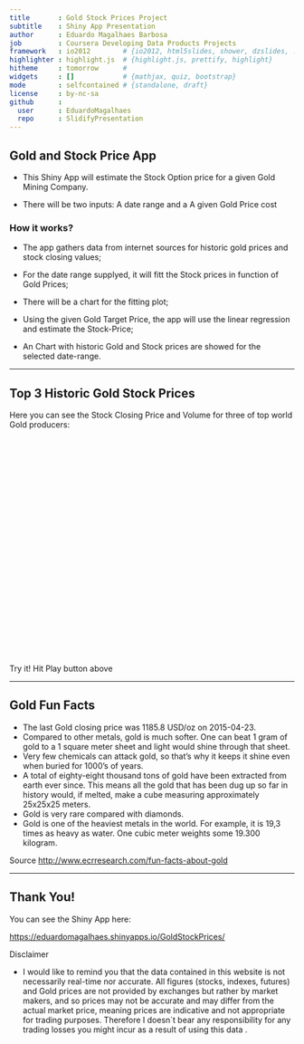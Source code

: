 ```yaml
---
title       : Gold Stock Prices Project
subtitle    : Shiny App Presentation
author      : Eduardo Magalhaes Barbosa
job         : Coursera Developing Data Products Projects
framework   : io2012        # {io2012, html5slides, shower, dzslides, ...}
highlighter : highlight.js  # {highlight.js, prettify, highlight}
hitheme     : tomorrow      # 
widgets     : []            # {mathjax, quiz, bootstrap}
mode        : selfcontained # {standalone, draft}
license     : by-nc-sa
github      :
  user      : EduardoMagalhaes
  repo      : SlidifyPresentation
---
```


## Gold and Stock Price App

* This Shiny App will estimate the Stock Option price for a given Gold Mining Company.

* There will be two inputs: A date range and a A given Gold Price cost

### How it works?

* The app gathers data from internet sources for historic gold prices and stock closing values;

* For the date range supplyed, it will fitt the Stock prices in function of Gold Prices;

* There will be a chart for the fitting plot;

* Using the given Gold Target Price, the app will use the linear regression and estimate the Stock-Price;

* An Chart with historic Gold and Stock prices are showed for the selected date-range.



---

## Top 3 Historic Gold Stock Prices

Here you can see the Stock Closing Price and Volume for three of top world Gold producers:

<!-- MotionChart generated in R 3.1.2 by googleVis 0.5.8 package -->
<!-- Fri Apr 24 21:10:08 2015 -->


<!-- jsHeader -->
<script type="text/javascript">
 
// jsData 
function gvisDataMotionChartID22944b7a51f2 () {
var data = new google.visualization.DataTable();
var datajson =
[
 [
 "ABX",
new Date(1986,11,1),
556000,
1.73 
],
[
 "ABX",
new Date(1987,11,1),
577200,
5.5 
],
[
 "ABX",
new Date(1988,11,1),
126000,
4.31 
],
[
 "ABX",
new Date(1989,11,1),
512400,
8 
],
[
 "ABX",
new Date(1992,11,1),
835600,
14.06 
],
[
 "ABX",
new Date(1993,11,1),
1392100,
27.25 
],
[
 "ABX",
new Date(1994,11,1),
970900,
21.12 
],
[
 "ABX",
new Date(1995,11,1),
389700,
26.12 
],
[
 "ABX",
new Date(1997,11,1),
1827400,
16.31 
],
[
 "ABX",
new Date(1998,11,1),
2036400,
19.94 
],
[
 "ABX",
new Date(1999,11,1),
788200,
17.81 
],
[
 "ABX",
new Date(2000,11,1),
2322400,
15.31 
],
[
 "ABX",
new Date(2003,11,1),
3635400,
22.49 
],
[
 "ABX",
new Date(2004,11,1),
3001300,
24.9 
],
[
 "ABX",
new Date(2005,11,1),
4291400,
27.08 
],
[
 "ABX",
new Date(2006,11,1),
3714700,
31.2 
],
[
 "ABX",
new Date(2008,11,1),
13592234,
26.31 
],
[
 "ABX",
new Date(2009,11,1),
24234915,
46.07 
],
[
 "ABX",
new Date(2010,11,1),
7356048,
52.44 
],
[
 "ABX",
new Date(2011,11,1),
5495280,
52.81 
],
[
 "ABX",
new Date(2014,11,1),
29024168,
12.41 
],
[
 "AUY",
new Date(2004,11,1),
614500,
2.96 
],
[
 "AUY",
new Date(2005,11,1),
1286800,
5.11 
],
[
 "AUY",
new Date(2006,11,1),
5884500,
12.85 
],
[
 "AUY",
new Date(2008,11,1),
17672911,
4.87 
],
[
 "AUY",
new Date(2009,11,1),
18158157,
13.86 
],
[
 "AUY",
new Date(2010,11,1),
11225655,
11.93 
],
[
 "AUY",
new Date(2011,11,1),
5117483,
16.81 
],
[
 "AUY",
new Date(2014,11,1),
12331535,
4.06 
],
[
 "KGC",
new Date(1981,11,1),
null,
2.06 
],
[
 "KGC",
new Date(1982,11,1),
null,
3 
],
[
 "KGC",
new Date(1983,11,1),
null,
5.25 
],
[
 "KGC",
new Date(1986,11,1),
null,
6.75 
],
[
 "KGC",
new Date(1987,11,1),
null,
7.12 
],
[
 "KGC",
new Date(1988,11,1),
null,
4.12 
],
[
 "KGC",
new Date(1989,11,1),
null,
8.06 
],
[
 "KGC",
new Date(1992,11,1),
null,
3.56 
],
[
 "KGC",
new Date(1993,11,1),
null,
6.38 
],
[
 "KGC",
new Date(1994,11,1),
null,
13.78 
],
[
 "KGC",
new Date(1995,11,1),
null,
24 
],
[
 "KGC",
new Date(1997,11,1),
null,
8.81 
],
[
 "KGC",
new Date(1998,11,1),
60800,
7.5 
],
[
 "KGC",
new Date(1999,11,1),
48900,
6 
],
[
 "KGC",
new Date(2000,11,1),
17500,
1.88 
],
[
 "KGC",
new Date(2003,11,1),
2818900,
9.22 
],
[
 "KGC",
new Date(2004,11,1),
1280800,
7.83 
],
[
 "KGC",
new Date(2005,11,1),
2002600,
7.8 
],
[
 "KGC",
new Date(2006,11,1),
2750100,
12.41 
],
[
 "KGC",
new Date(2008,11,1),
10282614,
13.61 
],
[
 "KGC",
new Date(2009,11,1),
15723683,
21.1 
],
[
 "KGC",
new Date(2010,11,1),
7179111,
17.81 
],
[
 "KGC",
new Date(2011,11,1),
7255498,
13.97 
],
[
 "KGC",
new Date(2014,11,1),
16474145,
3.04 
] 
];
data.addColumn('string','Quote');
data.addColumn('date','Date');
data.addColumn('number','Volume');
data.addColumn('number','Close');
data.addRows(datajson);
return(data);
}
 
// jsDrawChart
function drawChartMotionChartID22944b7a51f2() {
var data = gvisDataMotionChartID22944b7a51f2();
var options = {};
options["width"] =    600;
options["height"] =    400;
options["state"] = "";

    var chart = new google.visualization.MotionChart(
    document.getElementById('MotionChartID22944b7a51f2')
    );
    chart.draw(data,options);
    

}
  
 
// jsDisplayChart
(function() {
var pkgs = window.__gvisPackages = window.__gvisPackages || [];
var callbacks = window.__gvisCallbacks = window.__gvisCallbacks || [];
var chartid = "motionchart";
  
// Manually see if chartid is in pkgs (not all browsers support Array.indexOf)
var i, newPackage = true;
for (i = 0; newPackage && i < pkgs.length; i++) {
if (pkgs[i] === chartid)
newPackage = false;
}
if (newPackage)
  pkgs.push(chartid);
  
// Add the drawChart function to the global list of callbacks
callbacks.push(drawChartMotionChartID22944b7a51f2);
})();
function displayChartMotionChartID22944b7a51f2() {
  var pkgs = window.__gvisPackages = window.__gvisPackages || [];
  var callbacks = window.__gvisCallbacks = window.__gvisCallbacks || [];
  window.clearTimeout(window.__gvisLoad);
  // The timeout is set to 100 because otherwise the container div we are
  // targeting might not be part of the document yet
  window.__gvisLoad = setTimeout(function() {
  var pkgCount = pkgs.length;
  google.load("visualization", "1", { packages:pkgs, callback: function() {
  if (pkgCount != pkgs.length) {
  // Race condition where another setTimeout call snuck in after us; if
  // that call added a package, we must not shift its callback
  return;
}
while (callbacks.length > 0)
callbacks.shift()();
} });
}, 100);
}
 
// jsFooter
</script>
 
<!-- jsChart -->  
<script type="text/javascript" src="https://www.google.com/jsapi?callback=displayChartMotionChartID22944b7a51f2"></script>
 
<!-- divChart -->
  
<div id="MotionChartID22944b7a51f2" 
  style="width: 600; height: 400;">
</div>
Try it! Hit Play button above

---

## Gold Fun Facts

* The last Gold closing price was 1185.8 USD/oz on 2015-04-23.
* Compared to other metals, gold is much softer. One can beat 1 gram of gold to a 1 square meter sheet and light would shine through that sheet.
* Very few chemicals can attack gold, so that’s why it keeps it shine even when buried for 1000’s of years.
* A total of eighty-eight thousand tons of gold have been extracted from earth ever since. This means all the gold that has been dug up so far in history would, if melted, make a cube measuring approximately 25x25x25 meters.
* Gold is very rare compared with diamonds.
* Gold is one of the heaviest metals in the world. For example, it is 19,3 times as heavy as water. One cubic meter weights some 19.300 kilogram.

Source http://www.ecrresearch.com/fun-facts-about-gold

---

## Thank You!

You can see the Shiny App here: 

https://eduardomagalhaes.shinyapps.io/GoldStockPrices/

Disclaimer

* I would like to remind you that the data contained in this website is not necessarily real-time nor accurate. All figures (stocks, indexes, futures) and Gold prices are not provided by exchanges but rather by market makers, and so prices may not be accurate and may differ from the actual market price, meaning prices are indicative and not appropriate for trading purposes. Therefore I doesn`t bear any responsibility for any trading losses you might incur as a result of using this data .

